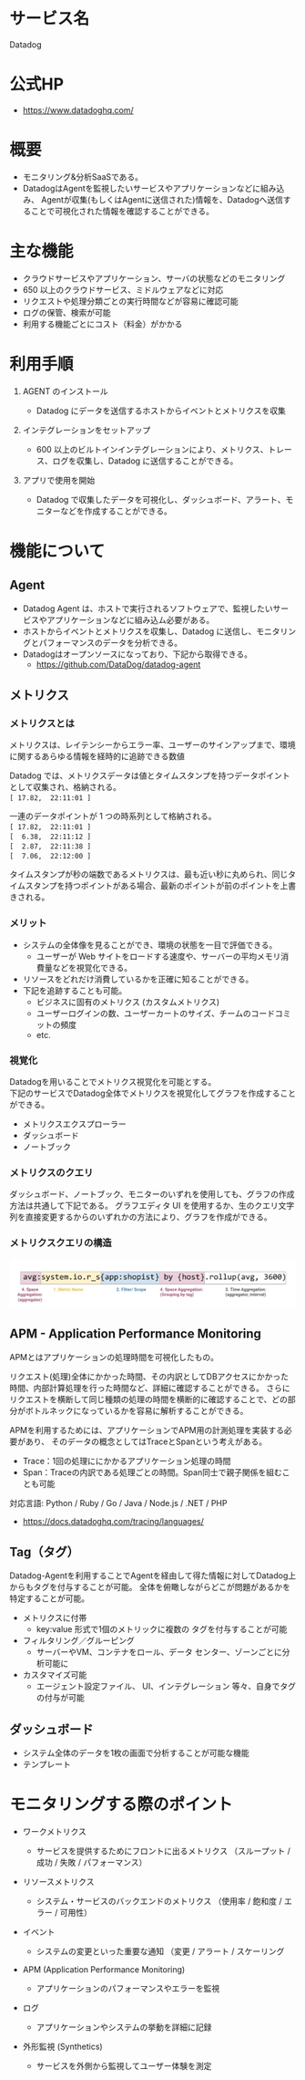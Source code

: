 # サービス名
Datadog
# 公式HP
- https://www.datadoghq.com/

# 概要
- モニタリング&分析SaaSである。  
- DatadogはAgentを監視したいサービスやアプリケーションなどに組み込み、
Agentが収集(もしくはAgentに送信された)情報を、Datadogへ送信することで可視化された情報を確認することができる。


# 主な機能

- クラウドサービスやアプリケーション、サーバの状態などのモニタリング  
- 650 以上のクラウドサービス、ミドルウェアなどに対応  
- リクエストや処理分類ごとの実行時間などが容易に確認可能  
- ログの保管、検索が可能　　
- 利用する機能ごとにコスト（料金）がかかる

# 利用手順
1. AGENT のインストール  
   - Datadog にデータを送信するホストからイベントとメトリクスを収集

2. インテグレーションをセットアップ
   - 600 以上のビルトインインテグレーションにより、メトリクス、トレース、ログを収集し、Datadog に送信することができる。

3. アプリで使用を開始
   - Datadog で収集したデータを可視化し、ダッシュボード、アラート、モニターなどを作成することができる。


# 機能について
## Agent
- Datadog Agent は、ホストで実行されるソフトウェアで、監視したいサービスやアプリケーションなどに組み込ム必要がある。
- ホストからイベントとメトリクスを収集し、Datadog に送信し、モニタリングとパフォーマンスのデータを分析できる。
- Datadogはオープンソースになっており、下記から取得できる。
  - https://github.com/DataDog/datadog-agent


## メトリクス
### メトリクスとは
メトリクスは、レイテンシーからエラー率、ユーザーのサインアップまで、環境に関するあらゆる情報を経時的に追跡できる数値

Datadog では、メトリクスデータは値とタイムスタンプを持つデータポイントとして収集され、格納される。  
`[ 17.82,  22:11:01 ]`

一連のデータポイントが 1 つの時系列として格納される。  
`[ 17.82,  22:11:01 ]`  
`[  6.38,  22:11:12 ]`  
`[  2.87,  22:11:38 ]`  
`[  7.06,  22:12:00 ]`  

タイムスタンプが秒の端数であるメトリクスは、最も近い秒に丸められ、同じタイムスタンプを持つポイントがある場合、最新のポイントが前のポイントを上書きされる。

### メリット
- システムの全体像を見ることができ、環境の状態を一目で評価できる。
  -  ユーザーが Web サイトをロードする速度や、サーバーの平均メモリ消費量などを視覚化できる。
- リソースをどれだけ消費しているかを正確に知ることができる。
- 下記を追跡することも可能。
  - ビジネスに固有のメトリクス (カスタムメトリクス)
  - ユーザーログインの数、ユーザーカートのサイズ、チームのコードコミットの頻度
  - etc.

### 視覚化

Datadogを用いることでメトリクス視覚化を可能とする。  
下記のサービスでDatadog全体でメトリクスを視覚化してグラフを作成することができる。
- メトリクスエクスプローラー
- ダッシュボード
- ノートブック

### メトリクスのクエリ
ダッシュボード、ノートブック、モニターのいずれを使用しても、グラフの作成方法は共通して下記である。
グラフエディタ UI を使用するか、生のクエリ文字列を直接変更するからのいずれかの方法により、グラフを作成ができる。

### メトリクスクエリの構造
![Alt text](image.png)


## APM - Application Performance Monitoring
APMとはアプリケーションの処理時間を可視化したもの。  

リクエスト(処理)全体にかかった時間、その内訳としてDBアクセスにかかった時間、内部計算処理を行った時間など、詳細に確認することができる。
さらにリクエストを横断して同じ種類の処理の時間を横断的に確認することで、どの部分がボトルネックになっているかを容易に解析することができる。

APMを利用するためには、アプリケーションでAPM用の計測処理を実装する必要があり、
そのデータの概念としてはTraceとSpanという考えがある。
  - Trace：1回の処理ににかかるアプリケーション処理の時間 
  - Span：Traceの内訳である処理ごとの時間。Span同士で親子関係を組むことも可能


対応言語: Python / Ruby / Go / Java / Node.js / .NET / PHP
  - https://docs.datadoghq.com/tracing/languages/

## Tag（タグ）
Datadog-Agentを利用することでAgentを経由して得た情報に対してDatadog上からもタグを付与することが可能。
全体を俯瞰しながらどこが問題があるかを特定することが可能。
- メトリクスに付帯
  - key:value 形式で1個のメトリックに複数の
タグを付与することが可能
- フィルタリング／グルーピング
  - サーバーやVM、コンテナをロール、データ
センター、ゾーンごとに分析可能に
- カスタマイズ可能
  - エージェント設定ファイル、 UI、インテグレーション
等々、自身でタグの付与が可能

## ダッシュボード
- システム全体のデータを1枚の画面で分析することが可能な機能
- テンプレート

# モニタリングする際のポイント
- ワークメトリクス
  - サービスを提供するためにフロントに出るメトリクス
（スループット / 成功 / 失敗 / パフォーマンス）
- リソースメトリクス 
  - システム・サービスのバックエンドのメトリクス
（使用率 / 飽和度 / エラー / 可用性）

- イベント
  - システムの変更といった重要な通知
（変更 / アラート / スケーリング

- APM (Application Performance Monitoring)
  - アプリケーションのパフォーマンスやエラーを監視

- ログ
  - アプリケーションやシステムの挙動を詳細に記録

- 外形監視 (Synthetics) 
  - サービスを外側から監視してユーザー体験を測定


